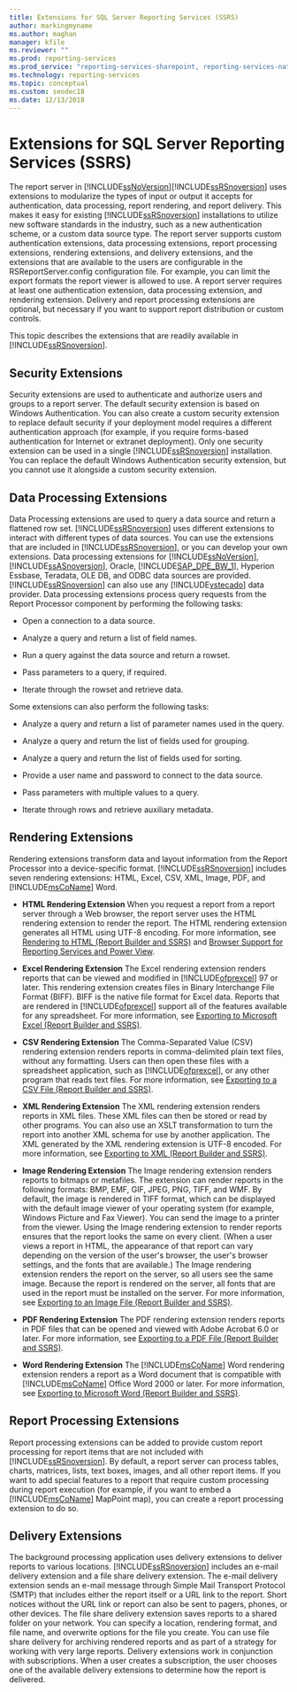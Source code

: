 ```yaml
---
title: Extensions for SQL Server Reporting Services (SSRS)
author: markingmyname
ms.author: maghan
manager: kfile
ms.reviewer: ""
ms.prod: reporting-services
ms.prod_service: "reporting-services-sharepoint, reporting-services-native"
ms.technology: reporting-services
ms.topic: conceptual
ms.custom: seodec18
ms.date: 12/13/2018
---
```


# Extensions for SQL Server Reporting Services (SSRS)

  The report server in [!INCLUDE[ssNoVersion](../includes/ssnoversion-md.md)][!INCLUDE[ssRSnoversion](../includes/ssrsnoversion-md.md)] uses extensions to modularize the types of input or output it accepts for authentication, data processing, report rendering, and report delivery. This makes it easy for existing [!INCLUDE[ssRSnoversion](../includes/ssrsnoversion-md.md)] installations to utilize new software standards in the industry, such as a new authentication scheme, or a custom data source type. The report server supports custom authentication extensions, data processing extensions, report processing extensions, rendering extensions, and delivery extensions, and the extensions that are available to the users are configurable in the RSReportServer.config configuration file. For example, you can limit the export formats the report viewer is allowed to use. A report server requires at least one authentication extension, data processing extension, and rendering extension. Delivery and report processing extensions are optional, but necessary if you want to support report distribution or custom controls.  
  
 This topic describes the extensions that are readily available in [!INCLUDE[ssRSnoversion](../includes/ssrsnoversion-md.md)].  
  
## Security Extensions

 Security extensions are used to authenticate and authorize users and groups to a report server. The default security extension is based on Windows Authentication. You can also create a custom security extension to replace default security if your deployment model requires a different authentication approach (for example, if you require forms-based authentication for Internet or extranet deployment). Only one security extension can be used in a single [!INCLUDE[ssRSnoversion](../includes/ssrsnoversion-md.md)] installation. You can replace the default Windows Authentication security extension, but you cannot use it alongside a custom security extension.  
  
## Data Processing Extensions

 Data Processing extensions are used to query a data source and return a flattened row set. [!INCLUDE[ssRSnoversion](../includes/ssrsnoversion-md.md)] uses different extensions to interact with different types of data sources. You can use the extensions that are included in [!INCLUDE[ssRSnoversion](../includes/ssrsnoversion-md.md)], or you can develop your own extensions. Data processing extensions for [!INCLUDE[ssNoVersion](../includes/ssnoversion-md.md)], [!INCLUDE[ssASnoversion](../includes/ssasnoversion-md.md)], Oracle, [!INCLUDE[SAP_DPE_BW_1](../includes/sap-dpe-bw-1-md.md)], Hyperion Essbase, Teradata, OLE DB, and ODBC data sources are provided. [!INCLUDE[ssRSnoversion](../includes/ssrsnoversion-md.md)] can also use any [!INCLUDE[vstecado](../includes/vstecado-md.md)] data provider. Data processing extensions process query requests from the Report Processor component by performing the following tasks:  
  
- Open a connection to a data source.  
  
- Analyze a query and return a list of field names.  
  
- Run a query against the data source and return a rowset.  
  
- Pass parameters to a query, if required.  
  
- Iterate through the rowset and retrieve data.  
  
 Some extensions can also perform the following tasks:  
  
- Analyze a query and return a list of parameter names used in the query.  
  
- Analyze a query and return the list of fields used for grouping.  
  
- Analyze a query and return the list of fields used for sorting.  
  
- Provide a user name and password to connect to the data source.  
  
- Pass parameters with multiple values to a query.  
  
- Iterate through rows and retrieve auxiliary metadata.  
  
## Rendering Extensions

 Rendering extensions transform data and layout information from the Report Processor into a device-specific format. [!INCLUDE[ssRSnoversion](../includes/ssrsnoversion-md.md)] includes seven rendering extensions: HTML, Excel, CSV, XML, Image, PDF, and [!INCLUDE[msCoName](../includes/msconame-md.md)] Word.  
  
- **HTML Rendering Extension** When you request a report from a report server through a Web browser, the report server uses the HTML rendering extension to render the report. The HTML rendering extension generates all HTML using UTF-8 encoding. For more information, see [Rendering to HTML &#40;Report Builder and SSRS&#41;](../reporting-services/report-builder/rendering-to-html-report-builder-and-ssrs.md) and [Browser Support for Reporting Services and Power View](../reporting-services/browser-support-for-reporting-services-and-power-view.md).  
  
- **Excel Rendering Extension** The Excel rendering extension renders reports that can be viewed and modified in [!INCLUDE[ofprexcel](../includes/ofprexcel-md.md)] 97 or later. This rendering extension creates files in Binary Interchange File Format (BIFF). BIFF is the native file format for Excel data. Reports that are rendered in [!INCLUDE[ofprexcel](../includes/ofprexcel-md.md)] support all of the features available for any spreadsheet. For more information, see [Exporting to Microsoft Excel &#40;Report Builder and SSRS&#41;](../reporting-services/report-builder/exporting-to-microsoft-excel-report-builder-and-ssrs.md).  
  
- **CSV Rendering Extension** The Comma-Separated Value (CSV) rendering extension renders reports in comma-delimited plain text files, without any formatting. Users can then open these files with a spreadsheet application, such as [!INCLUDE[ofprexcel](../includes/ofprexcel-md.md)], or any other program that reads text files. For more information, see [Exporting to a CSV File &#40;Report Builder and SSRS&#41;](../reporting-services/report-builder/exporting-to-a-csv-file-report-builder-and-ssrs.md).  
  
- **XML Rendering Extension** The XML rendering extension renders reports in XML files. These XML files can then be stored or read by other programs. You can also use an XSLT transformation to turn the report into another XML schema for use by another application. The XML generated by the XML rendering extension is UTF-8 encoded. For more information, see [Exporting to XML &#40;Report Builder and SSRS&#41;](../reporting-services/report-builder/exporting-to-xml-report-builder-and-ssrs.md).  
  
- **Image Rendering Extension** The Image rendering extension renders reports to bitmaps or metafiles. The extension can render reports in the following formats: BMP, EMF, GIF, JPEG, PNG, TIFF, and WMF. By default, the image is rendered in TIFF format, which can be displayed with the default image viewer of your operating system (for example, Windows Picture and Fax Viewer). You can send the image to a printer from the viewer. Using the Image rendering extension to render reports ensures that the report looks the same on every client. (When a user views a report in HTML, the appearance of that report can vary depending on the version of the user's browser, the user's browser settings, and the fonts that are available.) The Image rendering extension renders the report on the server, so all users see the same image. Because the report is rendered on the server, all fonts that are used in the report must be installed on the server. For more information, see [Exporting to an Image File &#40;Report Builder and SSRS&#41;](../reporting-services/report-builder/exporting-to-an-image-file-report-builder-and-ssrs.md).  
  
- **PDF Rendering Extension** The PDF rendering extension renders reports in PDF files that can be opened and viewed with Adobe Acrobat 6.0 or later. For more information, see [Exporting to a PDF File &#40;Report Builder and SSRS&#41;](../reporting-services/report-builder/exporting-to-a-pdf-file-report-builder-and-ssrs.md).  
  
- **Word Rendering Extension** The [!INCLUDE[msCoName](../includes/msconame-md.md)] Word rendering extension renders a report as a Word document that is compatible with [!INCLUDE[msCoName](../includes/msconame-md.md)] Office Word 2000 or later. For more information, see [Exporting to Microsoft Word &#40;Report Builder and SSRS&#41;](../reporting-services/report-builder/exporting-to-microsoft-word-report-builder-and-ssrs.md).  
  
## Report Processing Extensions

 Report processing extensions can be added to provide custom report processing for report items that are not included with [!INCLUDE[ssRSnoversion](../includes/ssrsnoversion-md.md)]. By default, a report server can process tables, charts, matrices, lists, text boxes, images, and all other report items. If you want to add special features to a report that require custom processing during report execution (for example, if you want to embed a [!INCLUDE[msCoName](../includes/msconame-md.md)] MapPoint map), you can create a report processing extension to do so.  
  
## Delivery Extensions
 The background processing application uses delivery extensions to deliver reports to various locations. [!INCLUDE[ssRSnoversion](../includes/ssrsnoversion-md.md)] includes an e-mail delivery extension and a file share delivery extension. The e-mail delivery extension sends an e-mail message through Simple Mail Transport Protocol (SMTP) that includes either the report itself or a URL link to the report. Short notices without the URL link or report can also be sent to pagers, phones, or other devices. The file share delivery extension saves reports to a shared folder on your network. You can specify a location, rendering format, and file name, and overwrite options for the file you create. You can use file share delivery for archiving rendered reports and as part of a strategy for working with very large reports. Delivery extensions work in conjunction with subscriptions. When a user creates a subscription, the user chooses one of the available delivery extensions to determine how the report is delivered.